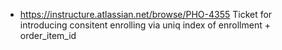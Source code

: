 * https://instructure.atlassian.net/browse/PHO-4355 Ticket for introducing consitent enrolling via uniq index of enrollment + order_item_id